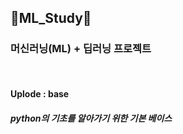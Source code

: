 ## 💚ML_Study💚

### 머신러닝(ML) + 딥러닝 프로젝트
<br/>

#### Uplode : base

##### python의 기초를 알아가기 위한 기본 베이스 
<br/>
